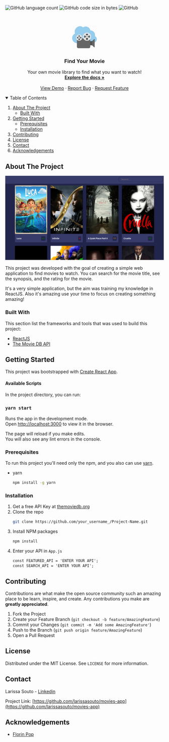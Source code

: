 <!--
*** Thanks for checking out the Best-README-Template. If you have a suggestion
*** that would make this better, please fork the repo and create a pull request
*** or simply open an issue with the tag "enhancement".
*** Thanks again! Now go create something AMAZING! :D
-->



<!-- PROJECT SHIELDS -->
<!--
*** I'm using markdown "reference style" links for readability.
*** Reference links are enclosed in brackets [ ] instead of parentheses ( ).
*** See the bottom of this document for the declaration of the reference variables
*** for contributors-url, forks-url, etc. This is an optional, concise syntax you may use.
*** https://www.markdownguide.org/basic-syntax/#reference-style-links
-->

![GitHub language count](https://img.shields.io/github/languages/count/larissasouto/movies-app) ![GitHub code size in bytes](https://img.shields.io/github/languages/code-size/larissasouto/movies-app) ![GitHub](https://img.shields.io/github/license/larissasouto/movies-app)



<!-- PROJECT LOGO -->
<br />
<p align="center">
  <a href="https://github.com/othneildrew/Best-README-Template">
    <img src="./src/images/logo.jpg" alt="Logo" width="80" height="80">
  </a>

  <h3 align="center">Find Your Movie</h3>

  <p align="center">
    Your own movie library to find what you want to watch!
    <br />
    <a href="https://github.com/larissasouto/movies-app"><strong>Explore the docs »</strong></a>
    <br />
    <br />
    <a href="https://movies-app-199a9.web.app/">View Demo</a>
    ·
    <a href="https://github.com/larissasouto/movies-app/issues">Report Bug</a>
    ·
    <a href="https://github.com/larissasouto/movies-app/issues">Request Feature</a>
  </p>
</p>



<!-- TABLE OF CONTENTS -->
<details open="open">
  <summary>Table of Contents</summary>
  <ol>
    <li>
      <a href="#about-the-project">About The Project</a>
      <ul>
        <li><a href="#built-with">Built With</a></li>
      </ul>
    </li>
    <li>
      <a href="#getting-started">Getting Started</a>
      <ul>
        <li><a href="#prerequisites">Prerequisites</a></li>
        <li><a href="#installation">Installation</a></li>
      </ul>
    </li>
    <li><a href="#contributing">Contributing</a></li>
    <li><a href="#license">License</a></li>
    <li><a href="#contact">Contact</a></li>
    <li><a href="#acknowledgements">Acknowledgements</a></li>
  </ol>
</details>



<!-- ABOUT THE PROJECT -->
## About The Project
<p align="center">
  <a href="https://movies-app-199a9.web.app/">
    <img src="./src/images/main-screen.png" alt="Main screen">
  </a>
</p>


This project was developed with the goal of creating a simple web application to find movies to watch. You can search for the movie title, see the synopsis, and the rating for the movie. 

It's a very simple application, but the aim was training my knowledge in ReactJS. Also it's amazing use your time to focus on creating something amazing!

### Built With

This section list the frameworks and tools that was used to build this project:
* [ReactJS](https://reactjs.org/)
* [The Movie DB API](https://www.themoviedb.org/documentation/api)



<!-- GETTING STARTED -->
## Getting Started

This project was bootstrapped with [Create React App](https://github.com/facebook/create-react-app).

#### Available Scripts

In the project directory, you can run:

### `yarn start`

Runs the app in the development mode.<br />
Open [http://localhost:3000](http://localhost:3000) to view it in the browser.

The page will reload if you make edits.<br />
You will also see any lint errors in the console.

### Prerequisites

To run this project you'll need only the npm, and you also can use <a href="https://yarnpkg.com/getting-started">yarn</a>.

* yarn  
  ```sh
  npm install -g yarn
  ```

### Installation

1. Get a free API Key at [themoviedb.org](https://www.themoviedb.org/documentation/api)
2. Clone the repo
   ```sh
   git clone https://github.com/your_username_/Project-Name.git
   ```
3. Install NPM packages
   ```sh
   npm install
   ```
4. Enter your API in `App.js`
   ```JS
   const FEATURED_API = 'ENTER YOUR API';
   const SEARCH_API = 'ENTER YOUR API';
   ```

<!-- CONTRIBUTING -->
## Contributing

Contributions are what make the open source community such an amazing place to be learn, inspire, and create. Any contributions you make are **greatly appreciated**.

1. Fork the Project
2. Create your Feature Branch (`git checkout -b feature/AmazingFeature`)
3. Commit your Changes (`git commit -m 'Add some AmazingFeature'`)
4. Push to the Branch (`git push origin feature/AmazingFeature`)
5. Open a Pull Request



<!-- LICENSE -->
## License

Distributed under the MIT License. See `LICENSE` for more information.



<!-- CONTACT -->
## Contact

Larissa Souto - [Linkedin](https://www.linkedin.com/in/larissa-souto/)

Project Link: [https://github.com/larissasouto/movies-app](https://github.com/larissasouto/movies-app)


<!-- ACKNOWLEDGEMENTS -->
## Acknowledgements

* [Florin Pop](https://www.youtube.com/channel/UCeU-1X402kT-JlLdAitxSMA)
<!--
*** Thanks for checking out the Best-README-Template. If you have a suggestion
*** that would make this better, please fork the repo and create a pull request
*** or simply open an issue with the tag "enhancement".
*** Thanks again! Now go create something AMAZING! :D
-->
